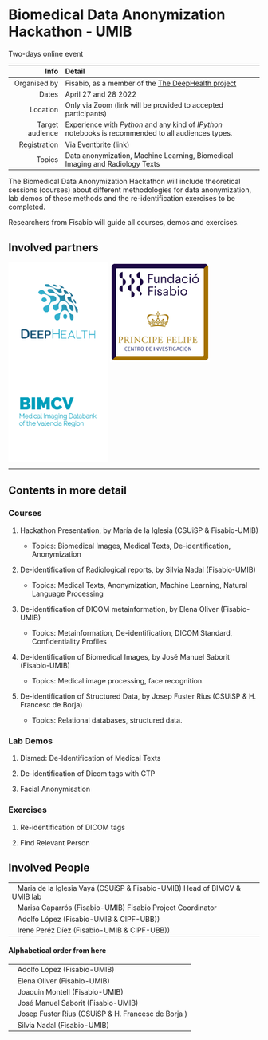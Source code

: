 # Biomedical Data Anonymization Hackathon - UMIB

Two-days online event 


| Info | Detail |
| ---: | :--- |
| Organised by | Fisabio, as a member of the [The DeepHealth project](https://deephealth-project.eu) |
| Dates | April 27 and 28 2022  |
| Location | Only via Zoom (link will be provided to accepted participants) |
| Target audience | Experience with *Python* and any kind of *IPython* notebooks is recommended to all audiences types. |
| Registration | Via Eventbrite (link) |
| Topics | Data anonymization, Machine Learning, Biomedical Imaging and Radiology Texts |


The Biomedical Data Anonymization Hackathon will include theoretical sessions (courses)
about different methodologies for data anonymization, lab demos of these methods
and the re-identification exercises to be completed.

Researchers from Fisabio will guide all courses, demos and exercises.


## Involved partners
<img src=figures/deep.png align="center" width="200">  <img src=figures/logo_cipf_fisabio.png align="center" width="200">  <img src=figures/logobimcv.png align="center" width="200"> 


---

## Contents in more detail

### Courses

1. Hackathon Presentation, by María de la Iglesia (CSUiSP & Fisabio-UMIB)

    - Topics: Biomedical Images, Medical Texts, De-identification, Anonymization

2. De-identification of Radiological reports, by Silvia Nadal (Fisabio-UMIB)

    - Topics: Medical Texts, Anonymization, Machine Learning, Natural Language Processing

3. De-identification of DICOM metainformation, by Elena Oliver (Fisabio-UMIB)

    - Topics: Metainformation, De-identification, DICOM Standard, Confidentiality Profiles 

4. De-identification of Biomedical Images, by José Manuel Saborit (Fisabio-UMIB)

    - Topics: Medical image processing, face recognition.

5. De-identification of Structured Data, by Josep Fuster Rius (CSUiSP & H. Francesc de Borja)
    
    - Topics: Relational databases, structured data.


### Lab Demos

1. Dismed: De-Identification of Medical Texts

2. De-identification of Dicom tags with CTP

3. Facial Anonymisation 



### Exercises

1. Re-identification of DICOM tags

2. Find Relevant Person

## Involved People

|     |
| --- |
| &nbsp;&nbsp; Maria de la Iglesia Vayá (CSUiSP & Fisabio-UMIB) Head of BIMCV & UMIB lab|
| &nbsp;&nbsp; Marisa Caparrós (Fisabio-UMIB) Fisabio Project Coordinator |
| &nbsp;&nbsp; Adolfo López (Fisabio-UMIB & CIPF-UBB)) |
| &nbsp;&nbsp; Irene Peréz Díez (Fisabio-UMIB & CIPF-UBB)) |

#### Alphabetical order from here

|     |
| --- |
| &nbsp;&nbsp; Adolfo López (Fisabio-UMIB) |
| &nbsp;&nbsp; Elena Oliver (Fisabio-UMIB) |
| &nbsp;&nbsp; Joaquin Montell (Fisabio-UMIB) |
| &nbsp;&nbsp; José Manuel Saborit (Fisabio-UMIB) |
| &nbsp;&nbsp; Josep Fuster Rius (CSUiSP & H. Francesc de Borja ) |
| &nbsp;&nbsp; Silvia Nadal (Fisabio-UMIB) |

